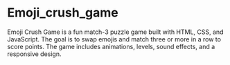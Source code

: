 # Emoji_crush_game
Emoji Crush Game is a fun match-3 puzzle game built with HTML, CSS, and JavaScript. The goal is to swap emojis and match three or more in a row to score points. The game includes animations, levels, sound effects, and a responsive design.
